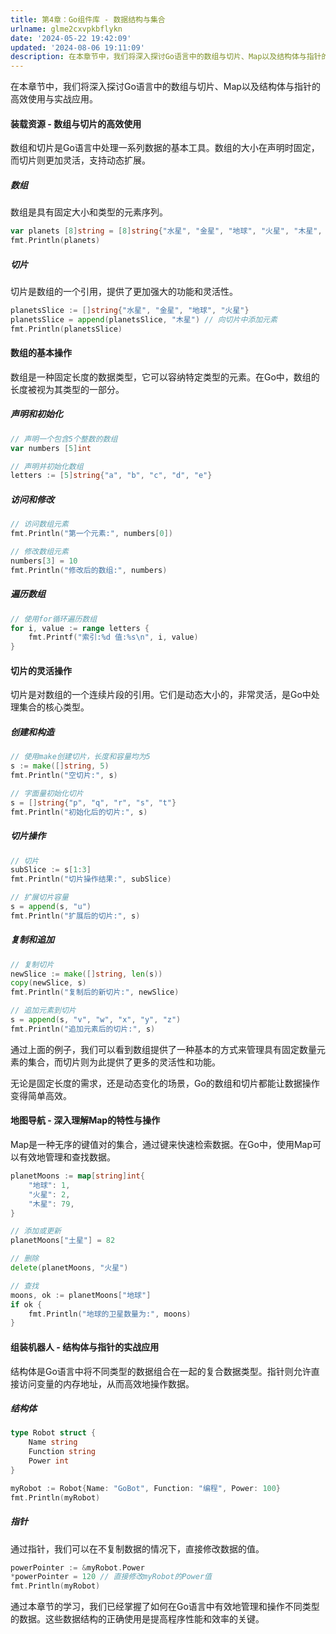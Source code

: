 ```yaml
---
title: 第4章：Go组件库 - 数据结构与集合
urlname: glme2cxvpkbflykn
date: '2024-05-22 19:42:09'
updated: '2024-08-06 19:11:09'
description: 在本章节中，我们将深入探讨Go语言中的数组与切片、Map以及结构体与指针的高效使用与实战应用。装载资源 - 数组与切片的高效使用数组和切片是Go语言中处理一系列数据的基本工具。数组的大小在声明时固定，而切片则更加灵活，支持动态扩展。数组数组是具有固定大小和类型的元素序列。var planets...
---
```

在本章节中，我们将深入探讨Go语言中的数组与切片、Map以及结构体与指针的高效使用与实战应用。

#### 装载资源 - 数组与切片的高效使用

数组和切片是Go语言中处理一系列数据的基本工具。数组的大小在声明时固定，而切片则更加灵活，支持动态扩展。

##### 数组

数组是具有固定大小和类型的元素序列。

```go
var planets [8]string = [8]string{"水星", "金星", "地球", "火星", "木星", "土星", "天王星", "海王星"}
fmt.Println(planets)
```

##### 切片

切片是数组的一个引用，提供了更加强大的功能和灵活性。

```go
planetsSlice := []string{"水星", "金星", "地球", "火星"}
planetsSlice = append(planetsSlice, "木星") // 向切片中添加元素
fmt.Println(planetsSlice)
```
#### 数组的基本操作

数组是一种固定长度的数据类型，它可以容纳特定类型的元素。在Go中，数组的长度被视为其类型的一部分。

##### 声明和初始化

```go
// 声明一个包含5个整数的数组
var numbers [5]int

// 声明并初始化数组
letters := [5]string{"a", "b", "c", "d", "e"}
```

##### 访问和修改

```go
// 访问数组元素
fmt.Println("第一个元素:", numbers[0])

// 修改数组元素
numbers[3] = 10
fmt.Println("修改后的数组:", numbers)
```

##### 遍历数组

```go
// 使用for循环遍历数组
for i, value := range letters {
    fmt.Printf("索引:%d 值:%s\n", i, value)
}
```

#### 切片的灵活操作

切片是对数组的一个连续片段的引用。它们是动态大小的，非常灵活，是Go中处理集合的核心类型。

##### 创建和构造

```go
// 使用make创建切片，长度和容量均为5
s := make([]string, 5)
fmt.Println("空切片:", s)

// 字面量初始化切片
s = []string{"p", "q", "r", "s", "t"}
fmt.Println("初始化后的切片:", s)
```

##### 切片操作

```go
// 切片
subSlice := s[1:3]
fmt.Println("切片操作结果:", subSlice)

// 扩展切片容量
s = append(s, "u")
fmt.Println("扩展后的切片:", s)
```

##### 复制和追加

```go
// 复制切片
newSlice := make([]string, len(s))
copy(newSlice, s)
fmt.Println("复制后的新切片:", newSlice)

// 追加元素到切片
s = append(s, "v", "w", "x", "y", "z")
fmt.Println("追加元素后的切片:", s)
```

通过上面的例子，我们可以看到数组提供了一种基本的方式来管理具有固定数量元素的集合，而切片则为此提供了更多的灵活性和功能。

无论是固定长度的需求，还是动态变化的场景，Go的数组和切片都能让数据操作变得简单高效。

#### 地图导航 - 深入理解Map的特性与操作

Map是一种无序的键值对的集合，通过键来快速检索数据。在Go中，使用Map可以有效地管理和查找数据。

```go
planetMoons := map[string]int{
    "地球": 1,
    "火星": 2,
    "木星": 79,
}

// 添加或更新
planetMoons["土星"] = 82

// 删除
delete(planetMoons, "火星")

// 查找
moons, ok := planetMoons["地球"]
if ok {
    fmt.Println("地球的卫星数量为:", moons)
}
```

#### 组装机器人 - 结构体与指针的实战应用

结构体是Go语言中将不同类型的数据组合在一起的复合数据类型。指针则允许直接访问变量的内存地址，从而高效地操作数据。

##### 结构体

```go
type Robot struct {
    Name string
    Function string
    Power int
}

myRobot := Robot{Name: "GoBot", Function: "编程", Power: 100}
fmt.Println(myRobot)
```

##### 指针

通过指针，我们可以在不复制数据的情况下，直接修改数据的值。

```go
powerPointer := &myRobot.Power
*powerPointer = 120 // 直接修改myRobot的Power值
fmt.Println(myRobot)
```

通过本章节的学习，我们已经掌握了如何在Go语言中有效地管理和操作不同类型的数据。这些数据结构的正确使用是提高程序性能和效率的关键。

